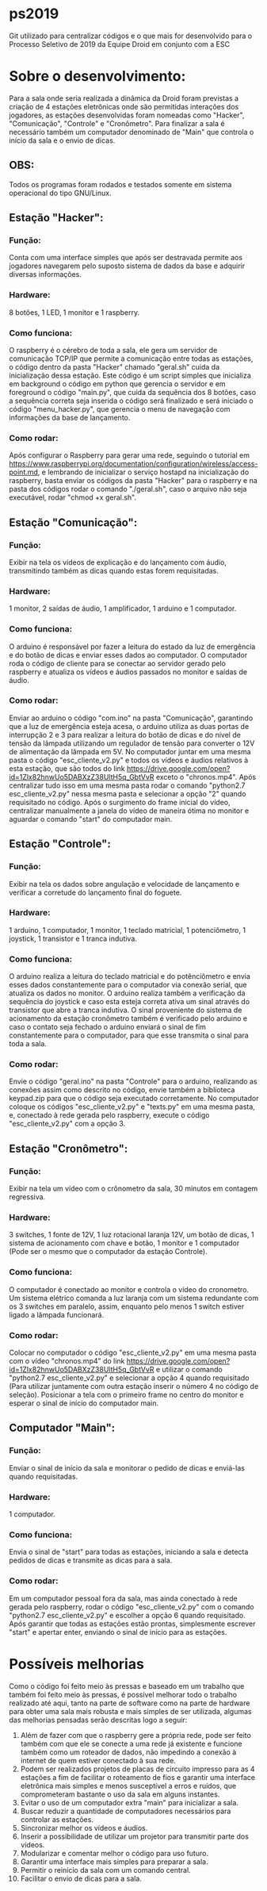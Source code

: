 # ps2019
Git utilizado para centralizar códigos e o que mais for desenvolvido para o Processo Seletivo de 2019 da Equipe Droid em conjunto com a ESC

# Sobre o desenvolvimento:
Para a sala onde seria realizada a dinâmica da Droid foram previstas a criação de 4 estações eletrônicas onde são permitidas interações dos jogadores, as estações desenvolvidas foram nomeadas como "Hacker", "Comunicação", "Controle" e "Cronômetro". Para finalizar a sala é necessário também um computador denominado de "Main" que controla o início da sala e o envio de dicas.

## OBS: 
Todos os programas foram rodados e testados somente em sistema operacional do tipo GNU/Linux.

## Estação "Hacker":
### Função:
Conta com uma interface simples que após ser destravada permite aos jogadores navegarem pelo suposto sistema de dados da base e adquirir diversas informações.

### Hardware:
8 botões, 1 LED, 1 monitor e 1 raspberry.

### Como funciona:
O raspberry é o cérebro de toda a sala, ele gera um servidor de comunicação TCP/IP que permite a comunicação entre todas as estações, o código dentro da pasta "Hacker" chamado "geral.sh" cuida da inicialização dessa estação. Este código é um script simples que inicializa em background o código em python que gerencia o servidor e em foreground o código "main.py", que cuida da sequência dos 8 botões, caso a sequência correta seja inserida o código será finalizado e será iniciado o código "menu_hacker.py", que gerencia o menu de navegação com informações da base de lançamento.

### Como rodar:
Após configurar o Raspberry para gerar uma rede, seguindo o tutorial em https://www.raspberrypi.org/documentation/configuration/wireless/access-point.md, e lembrando de inicializar o serviço hostapd na inicialização do raspberry, basta enviar os códigos da pasta "Hacker" para o raspberry e na pasta dos códigos rodar o comando "./geral.sh", caso o arquivo não seja executável, rodar "chmod +x geral.sh".

## Estação "Comunicação":
### Função:
Exibir na tela os vídeos de explicação e do lançamento com áudio, transmitindo também as dicas quando estas forem requisitadas.

### Hardware:
1 monitor, 2 saídas de áudio, 1 amplificador, 1 arduino e 1 computador.

### Como funciona:
O arduino é responsável por fazer a leitura do estado da luz de emergência e do botão de dicas e enviar esses dados ao computador. O computador roda o código de cliente para se conectar ao servidor gerado pelo raspberry e atualiza os vídeos e áudios passados no monitor e saídas de áudio.

### Como rodar:
Enviar ao arduino o código "com.ino" na pasta "Comunicação", garantindo que a luz de emergência esteja acesa, o arduino utiliza as duas portas de interrupção 2 e 3 para realizar a leitura do botão de dicas e do nível de tensão da lâmpada utilizando um regulador de tensão para converter o 12V de alimentação da lâmpada em 5V. No computador juntar em uma mesma pasta o código "esc_cliente_v2.py" e todos os vídeos e áudios relativos à esta estação, que são todos do link https://drive.google.com/open?id=1Zlx82hnwUo5DABXzZ38UltH5q_GbtVvR exceto o "chronos.mp4". Após centralizar tudo isso em uma mesma pasta rodar o comando "python2.7 esc_cliente_v2.py" nessa mesma pasta e selecionar a opção "2" quando requisitado no código. Após o surgimento do frame inicial do vídeo, centralizar manualmente a janela do vídeo de maneira ótima no monitor e aguardar o comando "start" do computador main.

## Estação "Controle":
### Função:
Exibir na tela os dados sobre angulação e velocidade de lançamento e verificar a corretude do lançamento final do foguete.

### Hardware:
1 arduino, 1 computador, 1 monitor, 1 teclado matricial, 1 potenciômetro, 1 joystick, 1 transistor e 1 tranca indutiva.

### Como funciona:
O arduino realiza a leitura do teclado matricial e do potênciômetro e envia esses dados constantemente para o computador via conexão serial, que atualiza os dados no monitor. O arduino realiza também a verificação da sequência do joystick e caso esta esteja correta ativa um sinal através do transistor que abre a tranca indutiva. O sinal proveniente do sistema de acionamento da estação cronômetro também é verificado pelo arduino e caso o contato seja fechado o arduino enviará o sinal de fim constantemente para o computador, para que esse transmita o sinal para toda a sala.

### Como rodar:
Envie o código "geral.ino" na pasta "Controle" para o arduino, realizando as conexões assim como descrito no código, envie também a biblioteca keypad.zip para que o código seja executado corretamente. No computador coloque os códigos "esc_cliente_v2.py" e "texts.py" em uma mesma pasta, e, conectado à rede gerada pelo raspberry, execute o código "esc_cliente_v2.py" com a opção 3.

## Estação "Cronômetro":
### Função:
Exibir na tela um vídeo com o crônometro da sala, 30 minutos em contagem regressiva.

### Hardware:
3 switches, 1 fonte de 12V, 1 luz rotacional laranja 12V, um botão de dicas, 1 sistema de acionamento com chave e botão, 1 monitor e 1 computador (Pode ser o mesmo que o computador da estação Controle).

### Como funciona:
O computador é conectado ao monitor e controla o vídeo do cronometro. Um sistema elétrico comanda a luz laranja com um sistema redundante com os 3 switches em paralelo, assim, enquanto pelo menos 1 switch estiver ligado a lâmpada funcionará. 

### Como rodar:
Colocar no computador o código "esc_cliente_v2.py" em uma mesma pasta com o vídeo "chronos.mp4" do link https://drive.google.com/open?id=1Zlx82hnwUo5DABXzZ38UltH5q_GbtVvR e utilizar o comando "python2.7 esc_cliente_v2.py" e selecionar a opção 4 quando requisitado (Para utilizar juntamente com outra estação inserir o número 4 no código de seleção). Posicionar a tela com o primeiro frame no centro do monitor e esperar o sinal de início do computador main.

## Computador "Main":
### Função:
Enviar o sinal de início da sala e monitorar o pedido de dicas e enviá-las quando requisitadas.

### Hardware:
1 computador.

### Como funciona:
Envia o sinal de "start" para todas as estações, iniciando a sala e detecta pedidos de dicas e transmite as dicas para a sala.

### Como rodar:
Em um computador pessoal fora da sala, mas ainda conectado à rede gerada pelo raspberry, rodar o código "esc_cliente_v2.py" com o comando "python2.7 esc_cliente_v2.py" e escolher a opção 6 quando requisitado. Após garantir que todas as estações estão prontas, simplesmente escrever "start" e apertar enter, enviando o sinal de início para as estações.

# Possíveis melhorias

Como o código foi feito meio às pressas e baseado em um trabalho que também foi feito meio às pressas, é possível melhorar todo o trabalho realizado até aqui, tanto na parte de software como na parte de hardware para obter uma sala mais robusta e mais simples de ser utilizada, algumas das melhorias pensadas serão descritas logo a seguir:

1. Além de fazer com que o raspberry gere a própria rede, pode ser feito também com que ele se conecte a uma rede já existente e funcione também como um roteador de dados, não impedindo a conexão à internet de quem estiver conectado à sua rede.
2. Podem ser realizados projetos de placas de circuito impresso para as 4 estações a fim de facilitar o roteamento de fios e garantir uma interface eletrônica mais simples e menos susceptível a erros e ruídos, que comprometeram bastante o uso da sala em alguns instantes.
3. Evitar o uso de um computador extra "main" para inicializar a sala.
4. Buscar reduzir a quantidade de computadores necessários para controlar as estações.
5. Sincronizar melhor os vídeos e áudios.
6. Inserir a possibilidade de utilizar um projetor para transmitir parte dos vídeos.
7. Modularizar e comentar melhor o código para uso futuro.
8. Garantir uma interface mais simples para preparar a sala.
9. Permitir o reinício da sala com um comando central.
10. Facilitar o envio de dicas para a sala.
